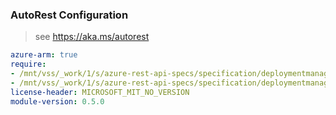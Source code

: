 ### AutoRest Configuration

> see https://aka.ms/autorest

``` yaml
azure-arm: true
require:
- /mnt/vss/_work/1/s/azure-rest-api-specs/specification/deploymentmanager/resource-manager/readme.md
- /mnt/vss/_work/1/s/azure-rest-api-specs/specification/deploymentmanager/resource-manager/readme.go.md
license-header: MICROSOFT_MIT_NO_VERSION
module-version: 0.5.0
```